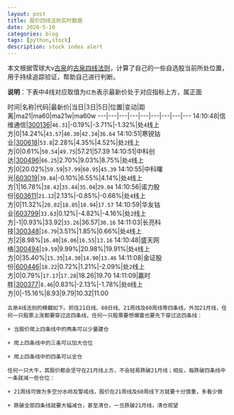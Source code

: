 ```yaml
---
layout: post
title: 股价四线法则实时数据
date: 2020-5-10
categories: blog
tags: [python,stock]
description: stock index alert
---
```



本文根据雪球大v[古泉](https://xueqiu.com/u/7148646888)的[古泉四线法则](https://xueqiu.com/7148646888/130498192)，计算了自己的一些自选股当前所处位置，用于持续追踪验证，帮助自己进行判断。

**说明**：下表中4线对应取值为`红色`表示最新价处于对应指标上方，属正面

时间|名称|代码|最新价|当日|3日|5日|位置|变动|距离|ma21|ma60|ma21w|ma60w
---|---|---|---|---|---|---|---|---
14:10:48|信维通信|[300136](https://xueqiu.com/S/SZ300136)|`46.31`|-0.19%|-3.71%|-1.32%|处`4`线上方|0|14.24%|`43.57`|`40.30`|`42.34`|`36.64`
14:10:51|寒锐钴业|[300618](https://xueqiu.com/S/SZ300618)|`53.8`|2.28%|4.35%|4.52%|处`2`线上方|0|0.61%|`50.54`|`49.75`|57.21|57.39
14:10:51|中科创达|[300496](https://xueqiu.com/S/SZ300496)|`66.25`|2.70%|9.03%|8.75%|处`4`线上方|0|20.02%|`59.59`|`57.99`|`60.95`|`45.39`
14:10:55|中科曙光|[603019](https://xueqiu.com/S/SH603019)|`39.84`|-0.10%|6.55%|4.14%|处`4`线上方|1|16.78%|`38.42`|`35.44`|`35.04`|`29.04`
14:10:56|诺力股份|[603611](https://xueqiu.com/S/SH603611)|`21.12`|2.13%|-0.85%|-0.66%|处`4`线上方|0|11.32%|`20.82`|`18.85`|`18.94`|`17.57`
14:10:59|华友钴业|[603799](https://xueqiu.com/S/SH603799)|`33.63`|0.12%|-4.82%|-4.16%|处`2`线上方|-1|0.93%|33.92|`33.26`|36.57|`30.16`
14:11:03|长亮科技|[300348](https://xueqiu.com/S/SZ300348)|`16.79`|3.51%|1.85%|0.66%|处`4`线上方|2|8.98%|`16.40`|`16.06`|`16.55`|`13.16`
14:10:48|盛天网络|[300494](https://xueqiu.com/S/SZ300494)|`19.59`|9.99%|20.98%|19.91%|处`4`线上方|0|35.40%|`15.35`|`14.30`|`14.90`|`13.46`
14:11:08|金证股份|[600446](https://xueqiu.com/S/SH600446)|`18.22`|0.72%|1.21%|-2.09%|处`2`线上方|0|0.79%|`17.17`|`17.28`|18.26|19.70
14:11:09|赢时胜|[300377](https://xueqiu.com/S/SZ300377)|`8.46`|0.83%|-2.13%|-1.78%|处`0`线上方|0|-15.16%|8.93|9.79|10.32|11.00

```
古泉4线法则的精髓如下。抓住21日线、60日线、21周线及60周线等四条线，外加21月线，任何一只股票上涨都要穿过这四条线，任何一只股票要想爆雷也要先下穿过这四条线：

+ 当股价爬上四条线中的两条可以少量建仓

+ 爬上四条线中的三条可以加大仓位

+ 爬上四条线中的四条可以全仓

任何一只大牛，其股价都会坚守在21月线上方，不会轻易跌破21月线；相反，每跌破四条线中一条就减一些仓位：

+ 21周线可做为多空分水岭及警戒线，股价在21周线及60周线下方就要十分慎重，多看少做

+ 跌破全部四条线就要大幅减仓，甚至清仓，一旦跌破21月线，清仓观望
```
